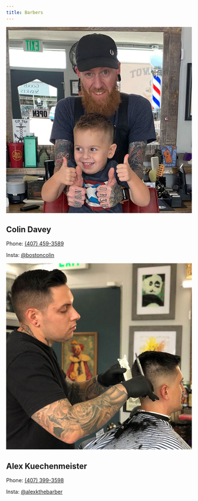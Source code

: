 ```yaml
---
title: Barbers
---
```


<div class="grid-container">
  <div class="grid-x grid-margin-x barbers">
    <div class="cell large-6">
      <div class="card grid-x">
        <img class="avatar" src="/img/colin.jpg">
        <div class="info">
          <h2>Colin Davey</h2>
          <p>Phone: <a href="tel:4074593589">(407) 459-3589</a></p>
          <p>Insta: <a href="https://www.instagram.com/bostoncolin/" target="_blank">@bostoncolin</a></p>
        </div>
      </div>
    </div>
    <div class="cell large-6">
      <div class="card">
        <img class="avatar" src="/img/alex.jpg">
        <div class="info">
          <h2>Alex Kuechenmeister</h2>
          <p>Phone: <a href="tel:4073993598">(407) 399-3598</a></p>
          <p>Insta: <a href="https://www.instagram.com/alexkthebarber/" target="_blank">@alexkthebarber</a></p>
        </div>
      </div>
    </div>
  </div>
</div>
